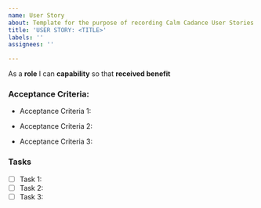 ```yaml
---
name: User Story
about: Template for the purpose of recording Calm Cadance User Stories
title: 'USER STORY: <TITLE>'
labels: ''
assignees: ''

---
```


As a **role** I can **capability** so that **received benefit**

### Acceptance Criteria:
- Acceptance Criteria 1:
* Acceptance Criteria 2:
+ Acceptance Criteria 3:

### Tasks
- [ ] Task 1:
- [ ] Task 2:
- [ ] Task 3:
